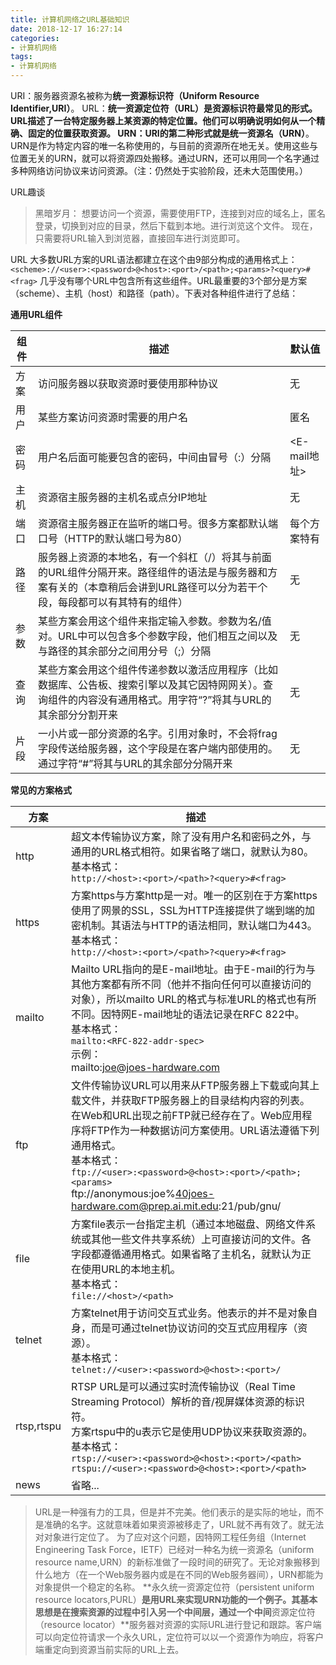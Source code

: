 ```yaml
---
title: 计算机网络之URL基础知识
date: 2018-12-17 16:27:14
categories:
- 计算机网络
tags:
- 计算机网络
---
```

URI：服务器资源名被称为**统一资源标识符（Uniform Resource Identifier,URI）**。
URL：**统一资源定位符（URL）**是资源标识符最常见的形式。URL描述了一台特定服务器上某资源的特定位置。他们可以明确说明如何从一个精确、固定的位置获取资源。
URN：URI的第二种形式就是**统一资源名（URN）**。URN是作为特定内容的唯一名称使用的，与目前的资源所在地无关。使用这些与位置无关的URN，就可以将资源四处搬移。通过URN，还可以用同一个名字通过多种网络访问协议来访问资源。（注：仍然处于实验阶段，还未大范围使用。）
<!--more-->
URL趣谈
>黑暗岁月：
想要访问一个资源，需要使用FTP，连接到对应的域名上，匿名登录，切换到对应的目录，然后下载到本地。进行浏览这个文件。
现在，只需要将URL输入到浏览器，直接回车进行浏览即可。

URL
大多数URL方案的URL语法都建立在这个由9部分构成的通用格式上：
	`<scheme>://<user>:<password>@<host>:<port>/<path>;<params>?<query>#<frag>`
几乎没有哪个URL中包含所有这些组件。URL最重要的3个部分是方案（scheme）、主机（host）和路径（path）。下表对各种组件进行了总结：

**通用URL组件**

组件	|		描述		| 默认值
--------|-------------------|--------------------------
方案	| 访问服务器以获取资源时要使用那种协议 | 无
用户	| 某些方案访问资源时需要的用户名		| 匿名
密码	| 用户名后面可能要包含的密码，中间由冒号（:）分隔	| <E-mail地址>
主机	| 资源宿主服务器的主机名或点分IP地址		|	无
端口	| 资源宿主服务器正在监听的端口号。很多方案都默认端口号（HTTP的默认端口号为80）	| 每个方案特有
路径	| 服务器上资源的本地名，有一个斜杠（/）将其与前面的URL组件分隔开来。路径组件的语法是与服务器和方案有关的（本章稍后会讲到URL路径可以分为若干个段，每段都可以有其特有的组件）		| 无
参数	| 某些方案会用这个组件来指定输入参数。参数为名/值对。URL中可以包含多个参数字段，他们相互之间以及与路径的其余部分之间用分号（;）分隔		| 无
查询	| 某些方案会用这个组件传递参数以激活应用程序（比如数据库、公告板、搜索引擎以及其它因特网网关）。查询组件的内容没有通用格式。用字符“?”将其与URL的其余部分分割开来		|无
片段	| 一小片或一部分资源的名字。引用对象时，不会将frag字段传送给服务器，这个字段是在客户端内部使用的。通过字符“#”将其与URL的其余部分分隔开来	| 无


**常见的方案格式**

方案	|	描述
--------|------------------
http	| 超文本传输协议方案，除了没有用户名和密码之外，与通用的URL格式相符。如果省略了端口，就默认为80。<br/>基本格式：<br/>`http://<host>:<port>/<path>?<query>#<frag>`
https	| 方案https与方案http是一对。唯一的区别在于方案https使用了网景的SSL，SSL为HTTP连接提供了端到端的加密机制。其语法与HTTP的语法相同，默认端口为443。<br/>基本格式：<br/>`http://<host>:<port>/<path>?<query>#<frag>`
mailto	| Mailto URL指向的是E-mail地址。由于E-mail的行为与其他方案都有所不同（他并不指向任何可以直接访问的对象），所以mailto URL的格式与标准URL的格式也有所不同。因特网E-mail地址的语法记录在RFC 822中。<br/>基本格式：<br/>`mailto:<RFC-822-addr-spec>`<br/>示例：<br/>mailto:joe@joes-hardware.com
ftp		| 文件传输协议URL可以用来从FTP服务器上下载或向其上载文件，并获取FTP服务器上的目录结构内容的列表。<br/>在Web和URL出现之前FTP就已经存在了。Web应用程序将FTP作为一种数据访问方案使用。URL语法遵循下列通用格式。<br/>基本格式：<br/>`ftp://<user>:<password>@<host>:<port>/<path>;<params>`<br/>ftp://anonymous:joe%40joes-hardware.com@prep.ai.mit.edu:21/pub/gnu/
file	| 方案file表示一台指定主机（通过本地磁盘、网络文件系统或其他一些文件共享系统）上可直接访问的文件。各字段都遵循通用格式。如果省略了主机名，就默认为正在使用URL的本地主机。<br/>基本格式：<br/>`file://<host>/<path>`
telnet	| 方案telnet用于访问交互式业务。他表示的并不是对象自身，而是可通过telnet协议访问的交互式应用程序（资源）。<br/>基本格式：<br/>`telnet://<user>:<password>@<host>:<port>/`
rtsp,rtspu	| RTSP URL是可以通过实时流传输协议（Real Time Streaming Protocol）解析的音/视屏媒体资源的标识符。<br/>方案rtspu中的u表示它是使用UDP协议来获取资源的。<br/>基本格式：<br/>`rtsp://<user>:<password>@<host>:<port>/<path>`<br/>`rtspu://<user>:<password>@<host>:<port>/<path>`
news	| 省略...

>URL是一种强有力的工具，但是并不完美。他们表示的是实际的地址，而不是准确的名字。这就意味着如果资源被移走了，URL就不再有效了。就无法对对象进行定位了。
为了应对这个问题，因特网工程任务组（Internet Engineering Task Force，IETF）已经对一种名为统一资源名（uniform resource name,URN）的新标准做了一段时间的研究了。无论对象搬移到什么地方（在一个Web服务器内或是在不同的Web服务器间），URN都能为对象提供一个稳定的名称。
**永久统一资源定位符（persistent uniform resource locators,PURL）**是用URL来实现URN功能的一个例子。其基本思想是在搜索资源的过程中引入另一个中间层，通过一个中间**资源定位符（resource locator）**服务器对资源的实际URL进行登记和跟踪。客户端可以向定位符请求一个永久URL，定位符可以以一个资源作为响应，将客户端重定向到资源当前实际的URL上去。
